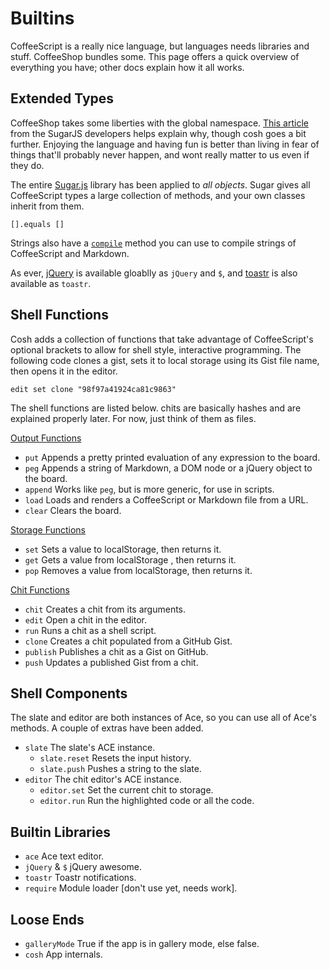 # Builtins

CoffeeScript is a really nice language, but languages needs libraries and stuff.
CoffeeShop bundles some. This page offers a quick overview of everything you
have; other docs explain how it all works.

## Extended Types

CoffeeShop takes some liberties with the global namespace. [This article][1]
from the SugarJS developers helps explain why, though cosh goes a bit further.
Enjoying the language and having fun is better than living in fear of things
that'll probably never happen, and wont really matter to us even if they do.

The entire [Sugar.js][2] library has been applied to *all objects*. Sugar gives
all CoffeeScript types a large collection of methods, and your own classes
inherit from them.

    [].equals []

Strings also have a [`compile`](/docs/book/string.compile.md) method you can
use to compile strings of CoffeeScript and Markdown.

As ever, [jQuery][3] is available gloablly as `jQuery` and `$`, and [toastr][4]
is also available as `toastr`.

## Shell Functions

Cosh adds a collection of functions that take advantage of CoffeeScript's
optional brackets to allow for shell style, interactive programming. The
following code clones a gist, sets it to local storage using its Gist file
name, then opens it in the editor.

    edit set clone "98f97a41924ca81c9863"

The shell functions are listed below. chits are basically hashes and are
explained properly later. For now, just think of them as files.

[Output Functions](/docs/book/cosh_output.md)

- `put` Appends a pretty printed evaluation of any expression to the board.
- `peg` Appends a string of Markdown, a DOM node or a jQuery object to the board.
- `append` Works like `peg`, but is more generic, for use in scripts.
- `load` Loads and renders a CoffeeScript or Markdown file from a URL.
- `clear` Clears the board.

[Storage Functions](/docs/book/cosh_storage.md)

- `set` Sets a value to localStorage, then returns it.
- `get` Gets a value from localStorage , then returns it.
- `pop` Removes a value from localStorage, then returns it.

[Chit Functions](/docs/book/cosh_chits.md)

- `chit` Creates a chit from its arguments.
- `edit` Open a chit in the editor.
- `run` Runs a chit as a shell script.
- `clone` Creates a chit populated from a GitHub Gist.
- `publish` Publishes a chit as a Gist on GitHub.
- `push` Updates a published Gist from a chit.

## Shell Components

The slate and editor are both instances of Ace, so you can use all of Ace's
methods. A couple of extras have been added.

- `slate` The slate's ACE instance.
    - `slate.reset` Resets the input history.
    - `slate.push`  Pushes a string to the slate.
- `editor` The chit editor's ACE instance.
    - `editor.set` Set the current chit to storage.
    - `editor.run` Run the highlighted code or all the code.

## Builtin Libraries

- `ace` Ace text editor.
- `jQuery` & `$` jQuery awesome.
- `toastr` Toastr notifications.
- `require` Module loader [don't use yet, needs work].

## Loose Ends

- `galleryMode` True if the app is in gallery mode, else false.
- `cosh` App internals.

[1]: http://sugarjs.com/native
[2]: http://sugarjs.com/
[3]: http://jquery.com/
[4]: https://github.com/CodeSeven/toastr

